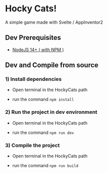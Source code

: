 # Hocky Cats!
A simple game made with Svelte / AppInventor2 

## Dev Prerequisites

*  [NodeJS 14+ ( with NPM )](https://nodejs.org/en/)

## Dev and Compile from source

### 1) Install dependencies

- Open terminal in the HockyCats path

- run the command `npm install`

### 2) Run the project in dev environment

- Open terminal in the HockyCats path

- run the command `npm run dev`

### 3) Compile the project

- Open terminal in the HockyCats path

- run the command `npm run build`